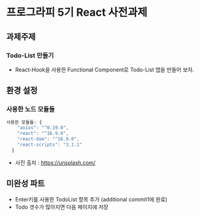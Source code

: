 # 프로그라피 5기 React 사전과제


## 과제주제
### Todo-List 만들기
- React-Hook을 사용한 Functional Component로 Todo-List 앱을 만들어 보자.

## 환경 설정
### 사용한 노드 모듈들
```js
사용한 모듈들: {
    "axios": "^0.19.0",
    "react": "^16.9.0",
    "react-dom": "^16.9.0",
    "react-scripts": "3.1.1"
  }
```
- 사진 출처 : https://unsplash.com/

## 미완성 파트

- Enter키를 사용한 TodoList 항목 추가 (additional commit1에 완료)
- Todo 갯수가 많아지면 다음 페이지에 저장
